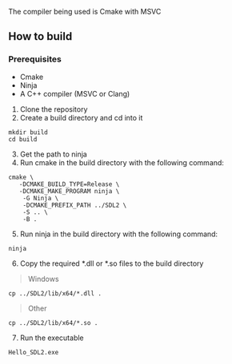 The compiler being used is Cmake with MSVC

## How to build

### Prerequisites
- Cmake
- Ninja
- A C++ compiler (MSVC or Clang)

1. Clone the repository
2. Create a build directory and cd into it
```
mkdir build
cd build
```
3. Get the path to ninja
4. Run cmake in the build directory with the following command:
```
cmake \
   -DCMAKE_BUILD_TYPE=Release \
   -DCMAKE_MAKE_PROGRAM ninja \
    -G Ninja \
    -DCMAKE_PREFIX_PATH ../SDL2 \
    -S .. \
    -B .
```

5. Run ninja in the build directory with the following command:
```
ninja
```

6. Copy the required *.dll or *.so files to the build directory

> Windows

```
cp ../SDL2/lib/x64/*.dll .
```

> Other

```
cp ../SDL2/lib/x64/*.so .
```

7. Run the executable
```
Hello_SDL2.exe
```